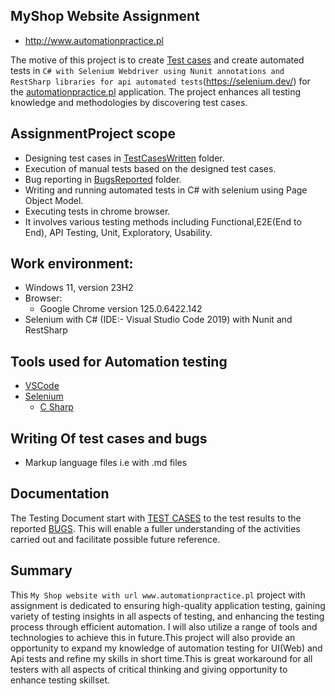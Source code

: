  ##  MyShop Website Assignment 
- http://www.automationpractice.pl

The motive of this project is to create [Test cases](https://github.com/kedarkpatil/automationpracticepl-assignment/tree/master/TestCasesWritten) and create automated tests in `C# with Selenium Webdriver using Nunit annotations and RestSharp libraries for api automated tests`(https://selenium.dev/) for the [automationpractice.pl](http://www.automationpractice.pl/) application. The project enhances all testing knowledge and methodologies by discovering test cases.

## AssignmentProject scope

- Designing test cases in [TestCasesWritten](https://github.com/kedarkpatil/automationpracticepl-assignment/tree/master/TestCasesWritten) folder.
- Execution of manual tests based on the designed test cases.
- Bug reporting in [BugsReported](https://github.com/kedarkpatil/automationpracticepl-assignment/tree/master/BugsReported) folder.
- Writing and running automated tests in C# with selenium using Page Object Model.
- Executing tests in chrome browser.
- It involves various testing methods including Functional,E2E(End to End), API Testing, Unit, Exploratory, Usability.

## Work environment:
- Windows 11, version 23H2
- Browser:
  - Google Chrome version 125.0.6422.142
- Selenium with C# (IDE:- Visual Studio Code 2019) with Nunit and RestSharp

## Tools used for Automation testing
- [VSCode](https://code.visualstudio.com/)
- [Selenium](https://selenium.dev/)
    - [C Sharp ](https://learn.microsoft.com/en-us/dotnet/csharp/)


## Writing Of test cases and bugs
- Markup language files i.e with .md files
      

## Documentation

The Testing Document start with [TEST CASES](https://github.com/kedarkpatil/automationpracticepl-assignment/tree/master/TestCasesWritten) to the test results to the reported [BUGS](https://github.com/kedarkpatil/automationpracticepl-assignment/tree/master/BugsReported). This will enable a fuller understanding of the activities carried out and facilitate possible future reference.  


## Summary

This `My Shop website with url www.automationpractice.pl` project with assignment is dedicated to ensuring high-quality application testing, gaining variety of testing insights in all aspects of testing, and enhancing the testing process through efficient automation. I will also utilize a range of tools and technologies to achieve this in future.This project will also provide an opportunity to expand my knowledge of automation testing for UI(Web) and Api tests and refine my skills in short time.This is great workaround for all testers with all aspects of critical thinking and giving opportunity to enhance testing skillset.
